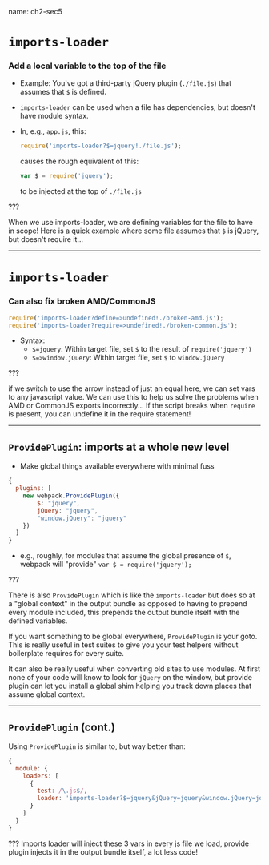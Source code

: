 name: ch2-sec5
# `imports-loader`

### Add a local variable to the top of the file

- Example: You've got a third-party jQuery plugin (`./file.js`) that assumes that `$` is defined.
- `imports-loader` can be used when a file has dependencies, but doesn't have module syntax.
- In, e.g., `app.js`, this:

    ```js
    require('imports-loader?$=jquery!./file.js');
    ```

    causes the rough equivalent of this:

    ```js
    var $ = require('jquery');
    ```

    to be injected at the top of `./file.js`

???

When we use imports-loader, we are defining variables for the file to have in scope!  Here is a quick example where some file assumes that `$` is jQuery, but doesn't require it...

---

# `imports-loader`

### Can also fix broken AMD/CommonJS

```js
require('imports-loader?define=>undefined!./broken-amd.js');
require('imports-loader?require=>undefined!./broken-common.js');
```

- Syntax:
    - `$=jquery`: Within target file, set `$` to the result of `require('jquery')`
    - `$=>window.jQuery`: Within target file, set `$` to `window.jQuery`

???

if we switch to use the arrow instead of just an equal here, we can set vars to any javascript value.  We can use this to help us solve the problems when AMD or CommonJS exports incorrectly... If the script breaks when `require` is present, you can undefine it in the require statement!

---

## `ProvidePlugin`: imports at a whole new level

- Make global things available everywhere with minimal fuss

```js
{
  plugins: [
    new webpack.ProvidePlugin({
        $: "jquery",
        jQuery: "jquery",
        "window.jQuery": "jquery"
    })
  ]
}
```

- e.g., roughly, for modules that assume the global presence of `$`, webpack will "provide" `var $ = require('jquery');`

???

There is also `ProvidePlugin` which is like the `imports-loader` but does so at a "global context" in the output bundle as opposed to having to prepend every module included, this prepends the output bundle itself with the defined variables.

If you want something to be global everywhere, `ProvidePlugin` is your goto.  This is really useful in test suites to give you your test helpers without boilerplate requires for every suite.

It can also be really useful when converting old sites to use modules.  At first none of your code will know to look for `jQuery` on the window, but provide plugin can let you install a global shim helping you track down places that assume global context.


---

## `ProvidePlugin` (cont.)

Using `ProvidePlugin` is similar to, but way better than:

```js
{
  module: {
    loaders: [
      {
        test: /\.js$/,
        loader: 'imports-loader?$=jquery&jQuery=jquery&window.jQuery=jquery',
      }
    ]
  }
}
```

???
Imports loader will inject these 3 vars in every js file we load, provide plugin injects it in the output bundle itself, a lot less code!
